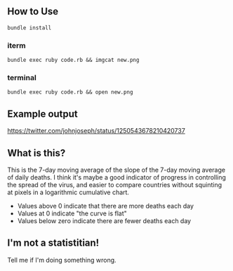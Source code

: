 
## How to Use

`bundle install`

### iterm
`bundle exec ruby code.rb && imgcat new.png`

### terminal
`bundle exec ruby code.rb && open new.png`

## Example output

https://twitter.com/johnjoseph/status/1250543678210420737

## What is this?

This is the 7-day moving average of the slope of the 7-day
moving average of daily deaths. I think it's maybe a good indicator of progress
in controlling the spread of the virus, and easier to compare countries without
squinting at pixels in a logarithmic cumulative chart.

* Values above 0 indicate that there are more deaths each day
* Values at 0 indicate "the curve is flat"
* Values below zero indicate there are fewer deaths each day

## I'm not a statistitian!

Tell me if I'm doing something wrong.
